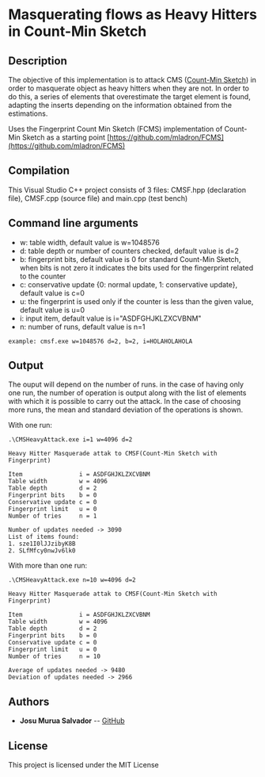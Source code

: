 # Masquerating flows as Heavy Hitters in Count-Min Sketch

## Description
The objective of this implementation is to attack CMS ([Count-Min Sketch](https://en.wikipedia.org/wiki/Count%E2%80%93min_sketch)) in order to masquerate object as heavy hitters when they are not. In order to do this, a series of elements that overestimate the target element is found, adapting the inserts depending on the information obtained from the estimations.

Uses the Fingerprint Count Min Sketch (FCMS) implementation of Count-Min Sketch as a starting point  [https://github.com/mladron/FCMS](https://github.com/mladron/FCMS)

## Compilation

This Visual Studio C++ project consists of 3 files: CMSF.hpp (declaration file), CMSF.cpp (source file) and main.cpp (test bench)

## Command line arguments

* w: table width, default value is w=1048576
* d: table depth or number of counters checked, default value is d=2
* b: fingerprint bits, default value is 0 for standard  Count-Min Sketch, when bits is not zero it indicates the bits used for the fingerprint related to the counter
* c: conservative update {0: normal update, 1: conservative update}, default value is c=0
* u: the fingerprint is used only if the counter is less than the given value, default value is u=0
* i: input item, default value is i="ASDFGHJKLZXCVBNM"
* n: number of runs, default value is n=1

```
example: cmsf.exe w=1048576 d=2, b=2, i=HOLAHOLAHOLA
```

## Output

The ouput will depend on the number of runs. in the case of having only one run, the number of operation is output along with the list of elements with which it is possible to carry out the attack. In the case of choosing more runs, the mean and standard deviation of the operations is shown.

With one run:

```
.\CMSHeavyAttack.exe i=1 w=4096 d=2
```

```
Heavy Hitter Masquerade attak to CMSF(Count-Min Sketch with Fingerprint)

Item                i = ASDFGHJKLZXCVBNM
Table width         w = 4096
Table depth         d = 2
Fingerprint bits    b = 0
Conservative update c = 0
Fingerprint limit   u = 0
Number of tries     n = 1

Number of updates needed -> 3090
List of items found:
1. sze1I0lJJzibyK8B
2. SLfMfcy0nwJv6lk0

```

With more than one run:

```
.\CMSHeavyAttack.exe n=10 w=4096 d=2
```

```
Heavy Hitter Masquerade attak to CMSF(Count-Min Sketch with Fingerprint)

Item                i = ASDFGHJKLZXCVBNM
Table width         w = 4096
Table depth         d = 2
Fingerprint bits    b = 0
Conservative update c = 0
Fingerprint limit   u = 0
Number of tries     n = 10

Average of updates needed -> 9480
Deviation of updates needed -> 2966
```

## Authors

* **Josu Murua Salvador** -- [GitHub](https://github.com/uc3mJM)


## License

This project is licensed under the MIT License
